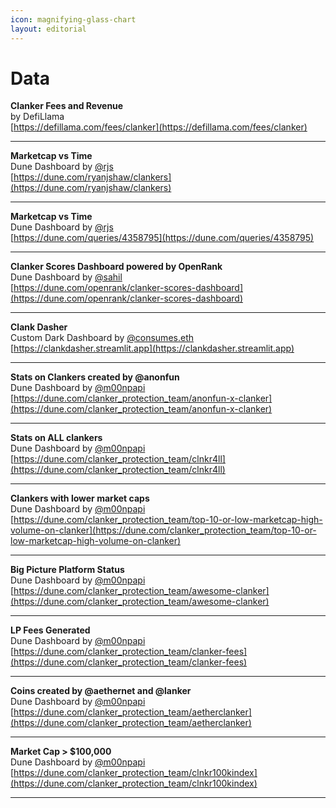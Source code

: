 ```yaml
---
icon: magnifying-glass-chart
layout: editorial
---
```


# Data

**Clanker Fees and Revenue**\
by DefiLlama\
[https://defillama.com/fees/clanker](https://defillama.com/fees/clanker)

***

**Marketcap vs Time**\
Dune Dashboard by <a href="https://warpcast.com/rjs/0xcaa25957">@rjs</a>\
[https://dune.com/ryanjshaw/clankers](https://dune.com/ryanjshaw/clankers)

***

**Marketcap vs Time**\
Dune Dashboard by <a href="https://warpcast.com/rjs/0x47db2683">@rjs</a>\
[https://dune.com/queries/4358795](https://dune.com/queries/4358795)

***

**Clanker Scores Dashboard powered by OpenRank**\
Dune Dashboard by <a href="https://warpcast.com/sahil/0x16357a7f">@sahil</a>\
[https://dune.com/openrank/clanker-scores-dashboard](https://dune.com/openrank/clanker-scores-dashboard)

***

**Clank Dasher**\
Custom Dark Dashboard by <a href="https://warpcast.com/consumes.eth/0xb4900369">@consumes.eth</a>\
[https://clankdasher.streamlit.app](https://clankdasher.streamlit.app)

***

**Stats on Clankers created by @anonfun**\
Dune Dashboard by <a href="https://warpcast.com/m00npapi">@m00npapi</a>\
[https://dune.com/clanker_protection_team/anonfun-x-clanker](https://dune.com/clanker_protection_team/anonfun-x-clanker)

***

**Stats on ALL clankers**\
Dune Dashboard by <a href="https://warpcast.com/m00npapi">@m00npapi</a>\
[https://dune.com/clanker_protection_team/clnkr4ll](https://dune.com/clanker_protection_team/clnkr4ll)

***

**Clankers with lower market caps**\
Dune Dashboard by <a href="https://warpcast.com/m00npapi">@m00npapi</a>\
[https://dune.com/clanker_protection_team/top-10-or-low-marketcap-high-volume-on-clanker](https://dune.com/clanker_protection_team/top-10-or-low-marketcap-high-volume-on-clanker)

***

**Big Picture Platform Status**\
Dune Dashboard by <a href="https://warpcast.com/m00npapi">@m00npapi</a>\
[https://dune.com/clanker_protection_team/awesome-clanker](https://dune.com/clanker_protection_team/awesome-clanker)

***

**LP Fees Generated**\
Dune Dashboard by <a href="https://warpcast.com/m00npapi">@m00npapi</a>\
[https://dune.com/clanker_protection_team/clanker-fees](https://dune.com/clanker_protection_team/clanker-fees)

***

**Coins created by @aethernet and @lanker**\
Dune Dashboard by <a href="https://warpcast.com/m00npapi">@m00npapi</a>\
[https://dune.com/clanker_protection_team/aetherclanker](https://dune.com/clanker_protection_team/aetherclanker)

***

**Market Cap > $100,000**\
Dune Dashboard by <a href="https://warpcast.com/m00npapi">@m00npapi</a>\
[https://dune.com/clanker_protection_team/clnkr100kindex](https://dune.com/clanker_protection_team/clnkr100kindex)

***


